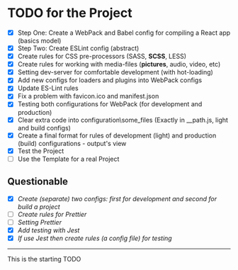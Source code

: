 # TODO for the Project

- [x] Step One: Create a WebPack and Babel config for compiling a React app (basics model)
- [x] Step Two: Create ESLint config (abstract)
- [x] Create rules for CSS pre-processors (SASS, **SCSS**, LESS)
- [x] Create rules for working with media-files (**pictures**, audio, video, etc)
- [x] Setting dev-server for comfortable development (with hot-loading)
- [x] Add new configs for loaders and plugins into WebPack configs
- [x] Update ES-Lint rules
- [x] Fix a problem with favicon.ico and manifest.json
- [x] Testing both configurations for WebPack (for development and production)
- [x] Clear extra code into configuration\some_files (Exactly in __path.js, light and build configs)
- [x] Create a final format for rules of development (light) and production (build) configurations - output's view
- [x] Test the Project
- [ ] Use the Template for a real Project

## Questionable
- [x] _Create (separate) two configs: first for development and second for build a project_
- [ ] _Create rules for Prettier_
- [ ] _Setting Prettier_
- [x] _Add testing with Jest_
- [x] _If use Jest then create rules (a config file) for testing_

---

This is the starting TODO
